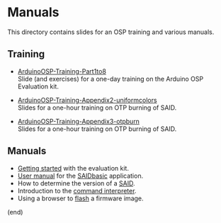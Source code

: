 # Manuals

This directory contains slides for an OSP training and various manuals.


## Training

 - [ArduinoOSP-Training-Part1to8](ArduinoOSP-Training-Part1to8.pdf)  
   Slide (and exercises) for a one-day training on the Arduino OSP Evaluation kit.

 - [ArduinoOSP-Training-Appendix2-uniformcolors](ArduinoOSP-Training-Appendix2-uniformcolors.pdf)  
   Slides for a one-hour training on OTP burning of SAID.
  
 - [ArduinoOSP-Training-Appendix3-otpburn](ArduinoOSP-Training-Appendix3-otpburn.pdf)  
   Slides for a one-hour training on OTP burning of SAID.


## Manuals

 - [Getting started](../../gettingstarted.md) with the evaluation kit.
 - [User manual](saidbasic.pdf) for the [SAIDbasic](../../examples/saidbasic) application.
 - How to determine the version of a [SAID](saidversions).
 - Introduction to the [command interpreter](https://github.com/ams-OSRAM/OSP_aocmd?tab=readme-ov-file#example-commands).
 - Using a browser to [flash](webflash) a firmware image.
 

(end)
